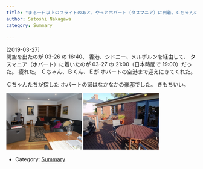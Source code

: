 ```yaml
---
title: "まる一日以上のフライトのあと、やっとホバート（タスマニア）に到着。Ｃちゃんの Air BnB でみつけた家はなかなかの豪邸だ"
author: Satoshi Nakagawa
category: Summary

---
```


[2019-03-27]  
 関空を出たのが 03-26 の 16:40、
香港、シドニー、メルボルンを経由して、
タスマニア（ホバート）に着いたのが
03-27 の 21:00（日本時間で 19:00）だった。
疲れた。
Ｃちゃん、Ｂくん、Ｅが
ホバートの空港まで迎えにきてくれた。

 Ｃちゃんたちが探した
ホバートの家はなかなかの豪邸でした。
きもちいい。

<a href="/pict/2019-03-27-mansion-1.jpg"><img src="/pict/2019-03-27-mansion-1.jpg" alt="" width="200"/></a>
<a href="/pict/2019-03-27-mansion-2.jpg"><img src="/pict/2019-03-27-mansion-2.jpg" alt="" width="200"/></a>

- Category: [Summary](/categories.html#Summary)

